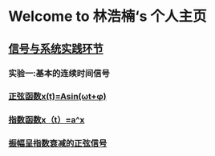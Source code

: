 #                  Welcome to 林浩楠‘s 个人主页

## [信号与系统实践环节](https://github.com/243459529/XinHaoXiTong)
### 实验一:基本的连续时间信号
### [正弦函数x(t)=Asin(ωt+φ)](https://github.com/243459529/XinHaoXiTong/blob/master/sin.py)
### [指数函数x（t）=a^x](https://github.com/243459529/XinHaoXiTong/blob/master/ZHIshu.py)
### [振幅呈指数衰减的正弦信号](https://github.com/243459529/XinHaoXiTong/blob/master/PIT3.py)
